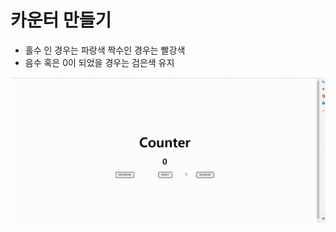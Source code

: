 # 카운터 만들기

  - 홀수 인 경우는 파랑색 짝수인 경우는 빨강색
  - 음수 혹은 0이 되었을 경우는 검은색 유지

  ![1](./%EC%8B%A4%EC%8A%B52.gif)